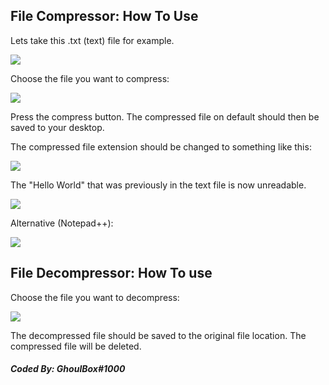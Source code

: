 ## File Compressor: How To Use

Lets take this .txt (text) file for example.

![](https://media.discordapp.net/attachments/847994332019556382/861433176748195870/YhoTS5rF.png)


Choose the file you want to compress:

![](https://media.discordapp.net/attachments/847994332019556382/861430823802241074/W8yio4fN.png)

Press the compress button. The compressed file on default should then be saved to your desktop.

The compressed file extension should be changed to something like this:

![](https://media.discordapp.net/attachments/847994332019556382/861434170236076082/76J4mpvg.png)

The "Hello World" that was previously in the text file is now unreadable.

![](https://media.discordapp.net/attachments/847994332019556382/861434492123873280/naidF2LB.png)

Alternative (Notepad++): 

![](https://images-ext-1.discordapp.net/external/0FsoqEBkCoyVkUYXqznAaM7ow6Nq4nm81WDO3Msy_os/https/cdn.upload.systems/uploads/S3iu8E0n.png)


## File Decompressor: How To use


Choose the file you want to decompress:

![](https://media.discordapp.net/attachments/847994332019556382/861432462093320222/Ec1igwcc.png)

The decompressed file should be saved to the original file location. The compressed file will be deleted.


##### Coded By: GhoulBox#1000
